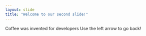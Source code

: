 ```yaml
---
layout: slide
title: "Welcome to our second slide!"
---
```

Coffee was invented for developers
Use the left arrow to go back!
